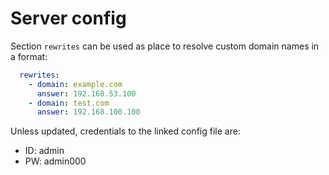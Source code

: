 # Server config

Section `rewrites` can be used as place to resolve custom domain names in a format:
```yaml
  rewrites:
    - domain: example.com
      answer: 192.168.53.100
    - domain: test.com
      answer: 192.168.100.100
```

Unless updated, credentials to the linked config file are:
* ID: admin
* PW: admin000